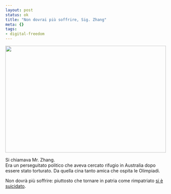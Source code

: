 ```yaml
--- 
layout: post
status: ok
title: "Non dovrai più soffrire, Sig. Zhang"
meta: {}
tags: 
- digital-freedom
---
```

<img src="http://fast.mgpf.it/r261332_1089542.jpg" alt="" title="r261332_1089542" width="500" height="333" class="aligncenter size-full wp-image-743" />  
  
Si chiamava Mr. Zhang.  
Era un perseguitato politico che aveva cercato rifugio in Australia dopo essere stato torturato. Da quella cina tanto amica che ospita le Olimpiadi.  
  
Non dovrà più soffrire: piuttosto che tornare in patria come rimpatriato [si è suicidato](http://www.abc.net.au/news/stories/2008/06/16/2275279.htm).  
  
 
